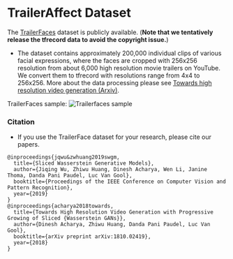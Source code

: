 # TrailerAffect Dataset

The [TrailerFaces](https://data.vision.ee.ethz.ch/zzhiwu/trailerFaces-tfrecords.zip) dataset is publicly available. (**Note that we tentatively release the tfrecord data to avoid the copyright issue.**)

  * The dataset contains approximately 200,000 individual clips of various facial expressions, where the faces are cropped with 256x256 resolution from about 6,000 high resolution movie trailers on YouTube. We convert them to tfrecord with resolutions range from 4x4 to 256x256. More about the data processing please see [Towards high resolution video generation (Arxiv)](https://arxiv.org/pdf/1810.02419.pdf). 
  

TrailerFaces sample:
![Trailerfaces sample](https://github.com/musikisomorphie/swd/blob/master/progressive_training/trailer_faces_samples.png)


### Citation
* If you use the TrailerFace dataset for your research, please cite our papers.
```
@inproceedings{jqwu&zwhuang2019swgm,
  title={Sliced Wasserstein Generative Models},  
  author={Jiqing Wu, Zhiwu Huang, Dinesh Acharya, Wen Li, Janine Thoma, Danda Pani Paudel, Luc Van Gool},
  booktitle={Proceedings of the IEEE Conference on Computer Vision and Pattern Recognition},
  year={2019}  
}
@inproceedings{acharya2018towards,
  title={Towards High Resolution Video Generation with Progressive Growing of Sliced {Wasserstein GANs}},  
  author={Dinesh Acharya, Zhiwu Huang, Danda Pani Paudel, Luc Van Gool},
  booktitle={arXiv preprint arXiv:1810.02419},
  year={2018}  
}
